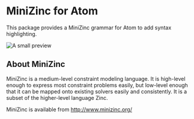 # MiniZinc for Atom

This package provides a MiniZinc grammar for Atom to add syntax highlighting.

![A small preview](https://raw.githubusercontent.com/jjdekker/language-mzn/master/sample.png)

## About MiniZinc

MiniZinc is a medium-level constraint modeling language. It is high-level enough to express most constraint problems easily, but low-level enough that it can be mapped onto existing solvers easily and consistently. It is a subset of the higher-level language Zinc.

MiniZinc is available from http://www.minizinc.org/
